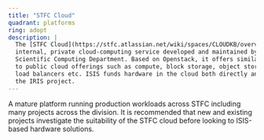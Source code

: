 ```yaml
---
title: "STFC Cloud"
quadrant: platforms
ring: adopt
description: |
  The [STFC Cloud](https://stfc.atlassian.net/wiki/spaces/CLOUDKB/overview) is an
  internal, private cloud-computing service developed and maintained by the
  Scientific Computing Department. Based on Openstack, it offers similar services
  to public cloud offerings such as compute, block storage, object storage,
  load balancers etc. ISIS funds hardware in the cloud both directly and through
  the IRIS project.
---
```


A mature platform running production workloads across STFC including many projects
across the division. It is recommended that new and existing projects investigate
the suitability of the STFC cloud before looking to ISIS-based hardware
solutions.
